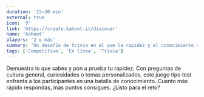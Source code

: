 ```yaml
---
duration: '15–30 min'
external: true
icon: '❓'
link: 'https://create.kahoot.it/discover'
name: 'Kahoot'
players: '2 o más'
summary: 'Un desafío de trivia en el que la rapidez y el conocimiento se combinan para ganar puntos en cada pregunta.'
tags: ['Competitivo', 'En línea', 'Trivia']
---
```


Demuestra lo que sabes y pon a prueba tu rapidez. Con preguntas de cultura
general, curiosidades o temas personalizados, este juego tipo test enfrenta a
los participantes en una batalla de conocimiento. Cuanto más rápido respondas,
más puntos consigues. ¿Listo para el reto?
